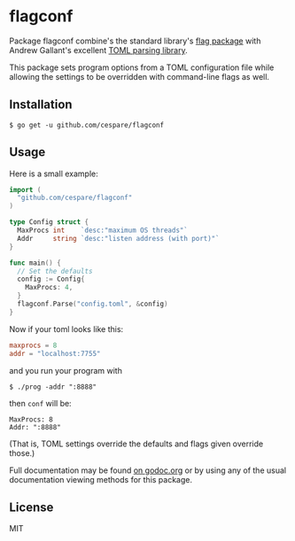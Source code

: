 # flagconf

Package flagconf combine's the standard library's [flag package](http://golang.org/pkg/flag) with Andrew
Gallant's excellent [TOML parsing library](https://github.com/BurntSushi/toml).

This package sets program options from a TOML configuration file while allowing the settings to be overridden
with command-line flags as well.

## Installation

    $ go get -u github.com/cespare/flagconf

## Usage

Here is a small example:

``` go
import (
  "github.com/cespare/flagconf"
)

type Config struct {
  MaxProcs int    `desc:"maximum OS threads"`
  Addr     string `desc:"listen address (with port)"`
}

func main() {
  // Set the defaults
  config := Config{
    MaxProcs: 4,
  }
  flagconf.Parse("config.toml", &config)
}
```

Now if your toml looks like this:

``` toml
maxprocs = 8
addr = "localhost:7755"
```

and you run your program with

    $ ./prog -addr ":8888"

then `conf` will be:

    MaxProcs: 8
    Addr: ":8888"

(That is, TOML settings override the defaults and flags given override those.)

Full documentation may be found [on godoc.org](http://godoc.org/github.com/cespare/flagconf) or by using any
of the usual documentation viewing methods for this package.

## License

MIT
